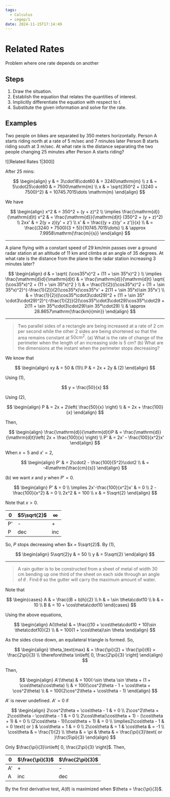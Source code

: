 ```yaml
---
tags:
  - Calculus
  - cegep/1
date: 2024-11-15T17:14:49
---
```


# Related Rates

Problem where one rate depends on another

## Steps

1. Draw the situation.
2. Establish the equation that relates the quantities of interest.
3. Implicitly differentiate the equation with respect to $t$.
4. Substitute the given information and solve for the rate.

## Examples

Two people on bikes are separated by 350 meters horizontally. Person A starts riding north at a rate of 5 m/sec and 7 minutes later Person B starts riding south at 3 m/sec. At what rate is the distance separating the two people changing 25 minutes after Person A starts riding?

![[Related Rates 1|300]]

After 25 mins:

$$
\begin{align}
y & = 3\cdot18\cdot60 & = 3240\mathrm{m} \\
z & = 5\cdot25\cdot60 & = 7500\mathrm{m} \\
x & = \sqrt{350^2 + (3240 + 7500)^2} & = 10745.7015\dots \mathrm{m}
\end{align}
$$

We have

$$
\begin{align}
x^2 & = 350^2 + (y + z)^2 \\
\implies \frac{\mathrm{d}}{\mathrm{d}t} x^2 & = \frac{\mathrm{d}}{\mathrm{d}t} (350^2 + (y + z)^2) \\
2xx' & = 2(y + z)(y' + z') \\
x' & = \frac{(y + z)(y' + z')}{x} \\
 & = \frac{(3240 + 7500)(3 + 5)}{10745.7015\dots} \\
 & \approx 7.9958\mathrm{\frac{m}{s}}
\end{align}
$$

---

A plane flying with a constant speed of 29 km/min passes over a ground radar station at an altitude of 11 km and climbs at an angle of 35 degrees. At what rate is the distance from the plane to the radar station increasing 3 minutes later?

$$
\begin{align}
d & = \sqrt{ (\cos35°x)^2 + (11 + \sin 35°x)^2 } \\
\implies \frac{\mathrm{d}d}{\mathrm{d}t} & = \frac{\mathrm{d}}{\mathrm{d}t} \sqrt{ (\cos35°x)^2 + (11 + \sin 35°x)^2 } \\
 & = \frac{1}{2}((\cos35°x)^2 + (11 + \sin 35°x)^2)^{-\frac{1}{2}}(2(\cos35°x)\cos35°x' + 2(11 + \sin 35°x)\sin 35°x') \\
 & = \frac{1}{2}((\cos35°\cdot3\cdot29)^2 + (11 + \sin 35°\cdot3\cdot29)^2)^{-\frac{1}{2}}(2(\cos35°\cdot3\cdot29)\cos35°\cdot29 + 2(11 + \sin 35°\cdot3\cdot29)\sin 35°\cdot29) \\
 & \approx 28.8657\mathrm{\frac{km}{min}}
\end{align}
$$

---

> Two parallel sides of a rectangle are being increased at a rate of 2 cm per second while the other 2 sides are being shortened so that the area remains constant at $50\mathrm{cm^2}$.
> (a) What is the rate of change of the perimeter when the length of an increasing side is 5 cm?
> (b) What are the dimensions at the instant when the perimeter stops decreasing?

We know that

$$
\begin{align}
xy & = 50 & (1)\\
P & = 2x + 2y & (2)
\end{align}
$$

Using (1),

$$
y = \frac{50}{x}
$$

Using (2),

$$
\begin{align}
P & = 2x + 2\left( \frac{50}{x} \right) \\
 & = 2x + \frac{100}{x}
\end{align}
$$

Then,

$$
\begin{align}
\frac{\mathrm{d}}{\mathrm{d}t}P & = \frac{\mathrm{d}}{\mathrm{d}t}\left( 2x + \frac{100}{x} \right) \\
P' & = 2x' - \frac{100}{x^2}x'
\end{align}
$$

When $x = 5$ and $x'= 2$,

$$
\begin{align}
P' & = 2\cdot2 - \frac{100}{5^2}\cdot2 \\
 & = -4\mathrm{\frac{cm}{s}}
\end{align}
$$

(b) we want $x$ and $y$ when $P'= 0$.

$$
\begin{align}
P' & = 0 \\
\implies 2x'-\frac{100}{x^2}x' & = 0 \\
2 - \frac{100}{x^2} & = 0 \\
2x^2 & = 100 \\
x & = 5\sqrt{2}
\end{align}
$$

Note that $x > 0$.

| 0   | $5\sqrt{2}$ | $\infty$ |
| --- | ----------- | -------- |
| P'  | -           | +        |
| P   | dec         | inc      |

So, $P$ stops decreasing when $x = 5\sqrt{2}$.
By (1),

$$
\begin{align}
5\sqrt{2}y & = 50 \\
y & = 5\sqrt{2}
\end{align}
$$

---

> A rain gutter is to be constructed from a sheet of metal of width 30 cm bending up one third of the sheet on each side through an angle of 𝜃 . Find 𝜃 so the gutter will carry the maximum amount of water.

Note that

$$
\begin{cases}
A & = \frac{(B + b)h}{2} \\
h & = \sin \theta\cdot10 \\
b & = 10 \\
B & = 10 + \cos\theta\cdot10
\end{cases}
$$

Using the above equations,

$$
\begin{align}
A(\theta) & = \frac{(10 + \cos\theta\cdot10 + 10)\sin \theta\cdot10}{2} \\
 & = 100(1 + \cos\theta)\sin \theta
\end{align}
$$

As the sides close down, an equilateral triangle is formed.
So,

$$
\begin{align}
\theta_\text{max} & = \frac{\pi}{2} + \frac{\pi}{6} = \frac{2\pi}{3} \\
\therefore\theta \in\left[ 0, \frac{2\pi}{3} \right]
\end{align}
$$

Then,

$$
\begin{align}
A'(\theta) & = 100(-\sin \theta \sin \theta + (1 + \cos\theta)\cos\theta) \\
 & = 100(\cos^2\theta - 1 + \cos\theta + \cos^2\theta) \\
 & = 100(2\cos^2\theta + \cos\theta - 1)
\end{align}
$$

$A'$ is never undefined. $A'= 0$ if

$$
\begin{align}
2\cos^2\theta + \cos\theta - 1 & = 0 \\
2\cos^2\theta + 2\cos\theta - \cos\theta - 1 & = 0 \\
2\cos\theta(\cos\theta + 1) - (\cos\theta + 1) & = 0 \\
(2\cos\theta - 1)(\cos\theta + 1) & = 0 \\
\implies2\cos\theta - 1 & = 0 \text{ or } & \cos\theta + 1 & = 0 \\
2\cos\theta & = 1 & \cos\theta & = -1 \\
\cos\theta & = \frac{1}{2} \\
\theta & = \pi & \theta & = \frac{\pi}{3}\text{ or }\frac{5\pi}{3}
\end{align}
$$

Only $\frac{\pi}{3}\in\left[ 0, \frac{2\pi}{3} \right]$. Then,

| 0   | $\frac{\pi}{3}$ | $\frac{2\pi}{3}$ |
| --- | --------------- | ---------------- |
| A'  | +               | -                |
| A   | inc             | dec              |

By the first derivative test, $A(\theta)$ is maximized when $\theta = \frac{\pi}{3}$.
